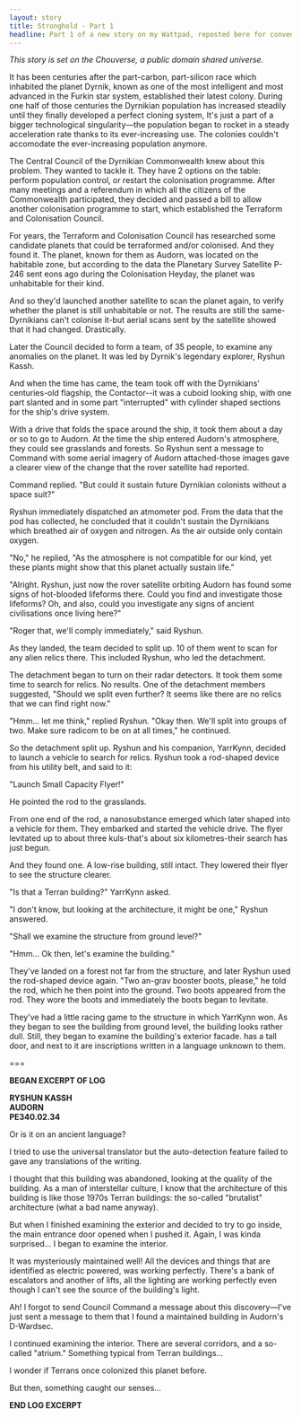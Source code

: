 ```yaml
---
layout: story
title: Stronghold - Part 1
headline: Part 1 of a new story on my Wattpad, reposted bere for convenience of school officials. Part of the Chouverse public domain shared universe.
---
```



*This story is set on the Chouverse, a public domain shared universe.*

It has been centuries after the part-carbon, part-silicon race which inhabited the planet Dyrnik, known as one of the most intelligent and most advanced in the Furkin star system, established their latest colony. During one half of those centuries the Dyrnikian population has increased steadily until they finally developed a perfect cloning system, It's just a part of a bigger technological singularity—the population began to rocket in a steady acceleration rate thanks to its ever-increasing use. The colonies couldn't accomodate the ever-increasing population anymore.

The Central Council of the Dyrnikian Commonwealth knew about this problem. They wanted to tackle it. They have 2 options on the table: perform population control, or restart the colonisation programme. After many meetings and a referendum in which all the citizens of the Commonwealth participated, they decided and passed a bill to allow another colonisation programme to start, which established the Terraform and Colonisation Council.

For years, the Terraform and Colonisation Council has researched some candidate planets that could be terraformed and/or colonised. And they found it. The planet, known for them as Audorn, was located on the habitable zone, but according to the data the Planetary Survey Satellite P-246 sent eons ago during the Colonisation Heyday, the planet was unhabitable for their kind.

And so they'd launched another satellite to scan the planet again, to verify whether the planet is still unhabitable or not. The results are still the same-Dyrnikians can't colonise it-but aerial scans sent by the satellite showed that it had changed. Drastically.

Later the Council decided to form a team, of 35 people, to examine any anomalies on the planet. It was led by Dyrnik's legendary explorer, Ryshun Kassh.

And when the time has came, the team took off with the Dyrnikians' centuries-old flagship, the Contactor--it was a cuboid looking ship, with one part slanted and in some part "interrupted" with cylinder shaped sections for the ship's drive system.

With a drive that folds the space around the ship, it took them about a day or so to go to Audorn. At the time the ship entered Audorn's atmosphere, they could see grasslands and forests. So Ryshun sent a message to Command with some aerial imagery of Audorn attached-those images gave a clearer view of the change that the rover satellite had reported.

Command replied. "But could it sustain future Dyrnikian colonists without a space suit?"

Ryshun immediately dispatched an atmometer pod. From the data that the pod has collected, he concluded that it couldn't sustain the Dyrnikians which breathed air of oxygen and nitrogen. As the air outside only contain oxygen.

"No," he replied, "As the atmosphere is not compatible for our kind, yet these plants might show that this planet actually sustain life."

"Alright. Ryshun, just now the rover satellite orbiting Audorn has found some signs of hot-blooded lifeforms there. Could you find and investigate those lifeforms? Oh, and also, could you investigate any signs of ancient civilisations once living here?"

"Roger that, we'll comply immediately," said Ryshun.

As they landed, the team decided to split up. 10 of them went to scan for any alien relics there. This included Ryshun, who led the detachment. 

The detachment began to turn on their radar detectors. It took them some time to search for relics. No results. One of the detachment members suggested, "Should we split even further? It seems like there are no relics that we can find right now."

"Hmm... let me think," replied Ryshun. "Okay then. We'll split into groups of two. Make sure radicom to be on at all times," he continued.

So the detachment split up. Ryshun and his companion, YarrKynn, decided to launch a vehicle to search for relics. Ryshun took a rod-shaped device from his utility belt, and said to it:

"Launch Small Capacity Flyer!"

He pointed the rod to the grasslands.

From one end of the rod, a nanosubstance emerged which later shaped into a vehicle for them. They embarked and started the vehicle drive. The flyer levitated up to about three kuls-that's about six kilometres-their search has just begun.

And they found one. A low-rise building, still intact. They lowered their flyer to see the structure clearer.

"Is that a Terran building?" YarrKynn asked.

"I don't know, but looking at the architecture, it might be one," Ryshun answered.

"Shall we examine the structure from ground level?"

"Hmm... Ok then, let's examine the building."

They've landed on a forest not far from the structure, and later Ryshun used the rod-shaped device again. "Two an-grav booster boots, please," he told the rod, which he then point into the ground. Two boots appeared from the rod. They wore the boots and immediately the boots began to levitate.

They've had a little racing game to the structure in which YarrKynn won. As they began to see the building from ground level, the building looks rather dull. Still, they began to examine the building's exterior facade. has a tall door, and next to it are inscriptions written in a language unknown to them.

===

**BEGAN EXCERPT OF LOG**

**RYSHUN KASSH<br>
AUDORN<br>
PE340.02.34**

Or is it on an ancient language?

I tried to use the universal translator but the auto-detection feature failed to gave any translations of the writing.

I thought that this building was abandoned, looking at the quality of the building. As a man of interstellar culture, I know that the architecture of this building is like those 1970s Terran buildings: the so-called "brutalist" architecture (what a bad name anyway).

But when I finished examining the exterior and decided to try to go inside, the main entrance door opened when I pushed it. Again, I was kinda surprised... I began to examine the interior.

It was mysteriously maintained well! All the devices and things that are identified as electric powered, was working perfectly. There's a bank of escalators and another of lifts, all the lighting are working perfectly even though I can't see the source of the building's light.

Ah! I forgot to send Council Command a message about this discovery—I've just sent a message to them that I found a maintained building in Audorn's D-Wardsec.

I continued examining the interior. There are several corridors, and a so-called "atrium." Something typical from Terran buildings...

I wonder if Terrans once colonized this planet before.

But then, something caught our senses...

**END LOG EXCERPT**

